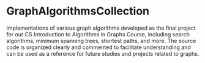 # GraphAlgorithmsCollection
Implementations of various graph algorithms developed as the final project for our CS Introduction to Algorithms in Graphs Course, including search algorithms, minimum spanning trees, shortest paths, and more. The source code is organized clearly and commented to facilitate understanding and can be used as a reference for future studies and projects related to graphs.
